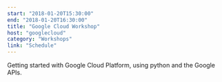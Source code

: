 ```yaml
---
start: "2018-01-20T15:30:00"
end: "2018-01-20T16:30:00"
title: "Google Cloud Workshop"
host: "googlecloud"
category: "Workshops"
link: "Schedule"
---
```

Getting started with Google Cloud Platform, using python and the Google APIs.